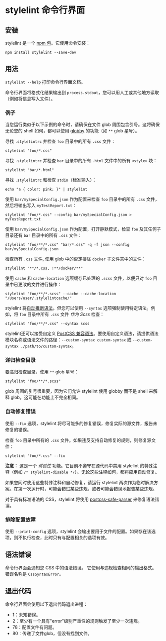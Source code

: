 # stylelint 命令行界面

## 安装

stylelint 是一个 [npm 包](https://www.npmjs.com/package/stylelint)。它使用命令安装：

```shell
npm install stylelint --save-dev
```

<!-- TOC -->

## 用法

`stylelint --help` 打印命令行界面文档。

命令行界面将格式化结果输出到 `process.stdout`，您可以用人工或其他地方读取（例如将信息写入文件）。

### 例子

当您运行类似于以下示例的命令时，请确保在文件 glob 周围包含引号。这将确保无论您的 shell 如何，都可以使用 [globby](https://github.com/sindresorhus/globby) 的功能（如 `**` glob 星号）。

寻找 `.stylelintrc` 并检查 `foo` 目录中的所有 `.css` 文件：

```shell
stylelint "foo/*.css"
```

寻找 `.stylelintrc` 并检查 `bar` 目录中的所有 `.html` 文件中的所有 `<style>` 块：

```shell
stylelint "bar/*.html"
```

寻找 `.stylelintrc` 和检查 `stdin`（标准输入）：

```shell
echo "a { color: pink; }" | stylelint
```

使用 `bar/mySpecialConfig.json` 作为配置来检查 `foo` 目录中的所有 `.css` 文件，然后将输出写入 `myTestReport.txt`：

```shell
stylelint "foo/*.css" --config bar/mySpecialConfig.json > myTestReport.txt
```

使用 `bar/mySpecialConfig.json` 作为配置，打开静默模式，检查 `foo` 及其任何子目录还有 `bar` 目录中的所有 `.css` 文件：

```shell
stylelint "foo/**/*.css" "bar/*.css" -q -f json --config bar/mySpecialConfig.json
```

检查所有 `.css` 文件, 使用 glob 中的否定排除 `docker` 子文件夹中的文件：

```shell
stylelint "**/*.css, !**/docker/**"
```

使用 `cache` 和 `cache-location` 选项缓存已处理的 `.scss` 文件，以便只对 `foo` 目录中已更改的文件进行操作：

```shell
stylelint "foo/**/*.scss" --cache --cache-location "/Users/user/.stylelintcache/"
```

stylelint 将[自动推断语法](css-processors.md#parsing-non-standard-syntax)。但您可以使用 `--syntax` 选项强制使用特定语法。例如，将 `foo` 目录中所有 `.css` 文件 _作为 Scss_ 检查：

```shell
stylelint "foo/**/*.css" --syntax scss
```

stylelint还可以接受自定义 [PostCSS 兼容语法](https://github.com/postcss/postcss#syntaxes)。要使用自定义语法，请提供语法模块名称或语法文件的路径：`--custom-syntax custom-syntax` 或 `--custom-syntax ./path/to/custom-syntax`。

### 递归检查目录

要递归检查目录，使用 `**` glob 星号：

```shell
stylelint "foo/**/*.scss"
```

glob 周围的引号很重要，因为它们允许 stylelint 使用 globby 而不是 shell 来解释 glob，这可能在功能上不完全相同。

### 自动修复错误

使用 `--fix` 选项，stylelint 将尽可能多的修复错误，修复实际的源文件，报告未修复的错误。

检查 `foo` 目录中所有的 `.css` 文件。如果违反支持自动修复的规则，则修复源文件：

```shell
stylelint "foo/*.css" --fix
```

**注意：** 这是一个 _试验性_ 功能。它目前不遵守在源代码中禁用 stylelint 的特殊注释（例如 `/* stylelint-disable */`）。无论这些注释如何，都将应用自动修复。

如果您同时使用这些特殊注释和自动修复，请运行 stylelint 两次作为临时解决方案。在第一次运行时，可能会错过某些违规，或者可能会错误地报告某些违规。

对于具有标准语法的 CSS，stylelint 将使用 [postcss-safe-parser](https://github.com/postcss/postcss-safe-parser) 来修复语法错误。

### 排除配置故障

使用 `--print-config` 选项，stylelint 会输出要用于文件的配置。如果存在该选项，则不执行检查，此时只有与配置相关的选项有效。

## 语法错误

命令行界面会通知您 CSS 中的语法错误。
它使用与违规检查相同的输出格式。
错误名称是 `CssSyntaxError`。

## 退出代码

命令行界面会使用以下退出代码退出进程：

-   1：未知错误。
-   2：至少有一个具有"error"级别严重性的规则触发了至少一次违规。
-   78：配置文件有问题。
-   80：传递了文件glob，但没有找到文件。

